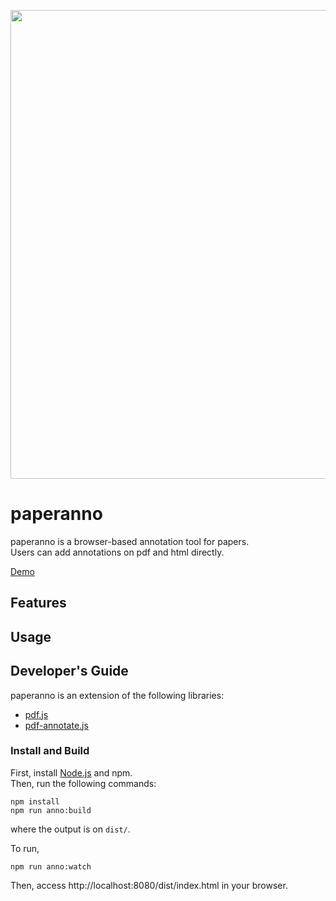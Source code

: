 <p align="center"><img src="https://github.com/paperai/paperanno/blob/master/paperanno.png" width="750"></p>

# paperanno
paperanno is a browser-based annotation tool for papers.  
Users can add annotations on pdf and html directly.

[Demo](https://paperai.github.io/paperanno/)

## Features

## Usage

## Developer's Guide
paperanno is an extension of the following libraries:
* [pdf.js](https://github.com/mozilla/pdf.js)
* [pdf-annotate.js](https://github.com/instructure/pdf-annotate.js/)

### Install and Build
First, install [Node.js](https://nodejs.org/) and npm.  
Then, run the following commands:
```
npm install
npm run anno:build
```
where the output is on `dist/`.

To run,
```
npm run anno:watch
```
Then, access http://localhost:8080/dist/index.html in your browser.
